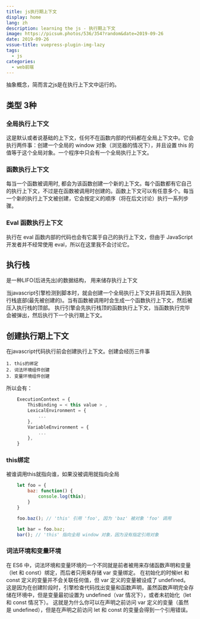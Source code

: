 ```yaml
---
title: js执行期上下文
display: home
lang: zh
description: learning the js - 执行期上下文
image: https://picsum.photos/536/354?random&date=2019-09-26
date: 2019-09-26
vssue-title: vuepress-plugin-img-lazy
tags:
  - js
categories:
  - web前端
---
```


抽象概念，简而言之js是在执行上下文中运行的。

<!-- more -->

## 类型 3种

### 全局执行上下文
这是默认或者说基础的上下文，任何不在函数内部的代码都在全局上下文中。它会执行两件事：创建一个全局的 window 对象（浏览器的情况下），并且设置 this 的值等于这个全局对象。一个程序中只会有一个全局执行上下文。

### 函数执行上下文

每当一个函数被调用时, 都会为该函数创建一个新的上下文。每个函数都有它自己的执行上下文，不过是在函数被调用时创建的。函数上下文可以有任意多个。每当一个新的执行上下文被创建，它会按定义的顺序（将在后文讨论）执行一系列步骤。

### Eval 函数执行上下文

执行在 eval 函数内部的代码也会有它属于自己的执行上下文，但由于 JavaScript 开发者并不经常使用 eval，所以在这里我不会讨论它。

## 执行栈

是一种LIFO(后进先出)的数据结构， 用来储存执行上下文

当javascript引擎检测到脚本时，就会创建一个全局执行上下文并且将其压入到执行栈底部(最先被创建的)。当有函数被调用时会生成一个函数执行上下文，然后被压入执行栈的顶部。
执行引擎会先执行栈顶的函数执行上下文，当函数执行完毕会被弹出，然后执行下一个执行期上下文。

## 创建执行期上下文

在javascript代码执行前会创建执行上下文。创建会经历三件事

    1. this的绑定
    2. 词法环境组件创建
    3. 变量环境组件创建

所以会有：

``` js
    ExecutionContext = {
        ThisBinding = < this value > ,
        LexicalEnvironment = {
            ...
        },
        VariableEnvironment = {
            ...
        },
    }
```

### this绑定

被谁调用this就指向谁，如果没被调用就指向全局

``` js
    let foo = {
        baz: function() {
            console.log(this);
        }
    }

    foo.baz(); // 'this' 引用 'foo', 因为 'baz' 被对象 'foo' 调用

    let bar = foo.baz;
    bar(); // 'this' 指向全局 window 对象，因为没有指定引用对象
```

### 词法环境和变量环境

在 ES6 中，词法环境和变量环境的一个不同就是前者被用来存储函数声明和变量（let 和 const）绑定，而后者只用来存储 var 变量绑定。
在初始化的时候let 和 const 定义的变量并不会关联任何值，但 var 定义的变量被设成了 undefined。
这是因为在创建阶段时，引擎检查代码找出变量和函数声明，虽然函数声明完全存储在环境中，但是变量最初设置为 undefined（var 情况下），或者未初始化（let 和 const 情况下）。
这就是为什么你可以在声明之前访问 var 定义的变量（虽然是 undefined），但是在声明之前访问 let 和 const 的变量会得到一个引用错误。
